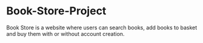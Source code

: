 # Book-Store-Project
Book Store is a website where users can search books, add books to basket and buy them with or without account creation. 
